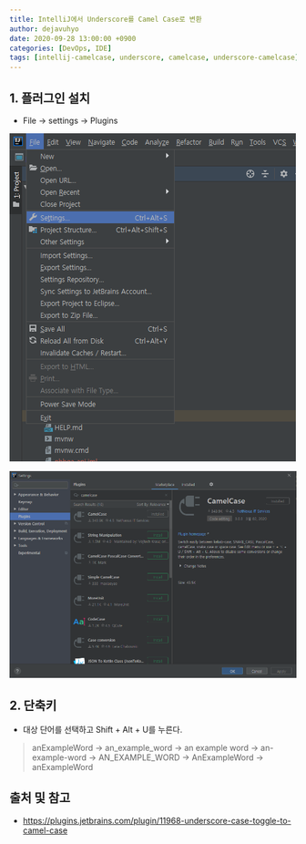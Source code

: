 ```yaml
---
title: IntelliJ에서 Underscore를 Camel Case로 변환
author: dejavuhyo
date: 2020-09-28 13:00:00 +0900
categories: [DevOps, IDE]
tags: [intellij-camelcase, underscore, camelcase, underscore-camelcase]
---
```


## 1. 플러그인 설치

* File → settings → Plugins

![img001](/assets/img/2020-09-28-intellij-underscore-case-toggle-to-camel-case/img001.png)

![img002](/assets/img/2020-09-28-intellij-underscore-case-toggle-to-camel-case/img002.png)

## 2. 단축키

* 대상 단어를 선택하고 Shift + Alt + U를 누른다.

> anExampleWord → an_example_word → an example word → an-example-word → AN_EXAMPLE_WORD → AnExampleWord → anExampleWord

## 출처 및 참고
* <https://plugins.jetbrains.com/plugin/11968-underscore-case-toggle-to-camel-case>
